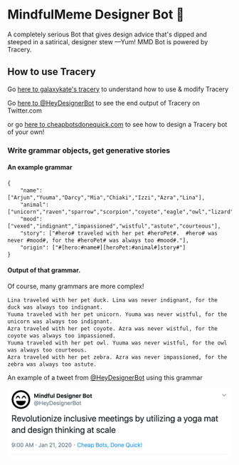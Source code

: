# MindfulMeme Designer Bot 🤖

A completely serious Bot that gives design advice that's dipped and steeped in a satirical, designer stew —Yum! MMD Bot is powered by Tracery. 

## How to use Tracery

Go [here to galaxykate's tracery](https://github.com/galaxykate/tracery) to understand how to use & modify Tracery

Go [here to @HeyDesignerBot](https://twitter.com/HeyDesignerBot) to see the end output of Tracery on Twitter.com

or go [here to cheapbotsdonequick.com](https://cheapbotsdonequick.com/source/DesignAdviceBot) to see how to design a Tracery bot of your own!

### Write grammar objects, get generative stories

#### An example grammar
```
{
	"name": ["Arjun","Yuuma","Darcy","Mia","Chiaki","Izzi","Azra","Lina"],
	"animal": ["unicorn","raven","sparrow","scorpion","coyote","eagle","owl","lizard","zebra","duck","kitten"],
	"mood": ["vexed","indignant","impassioned","wistful","astute","courteous"],
	"story": ["#hero# traveled with her pet #heroPet#.  #hero# was never #mood#, for the #heroPet# was always too #mood#."],
	"origin": ["#[hero:#name#][heroPet:#animal#]story#"]
}
```

#### Output of that grammar.
Of course, many grammars are more complex!
```
Lina traveled with her pet duck. Lina was never indignant, for the duck was always too indignant.
Yuuma traveled with her pet unicorn. Yuuma was never wistful, for the unicorn was always too indignant.
Azra traveled with her pet coyote. Azra was never wistful, for the coyote was always too impassioned.
Yuuma traveled with her pet owl. Yuuma was never wistful, for the owl was always too courteous.
Azra traveled with her pet zebra. Azra was never impassioned, for the zebra was always too astute.
```

An example of a tweet from [@HeyDesignerBot](https://twitter.com/HeyDesignerBot) using this grammar

![@HeyDesignerBot](https://github.com/nnekannagbo/nnekannagbo.github.io/blob/master/images/Mindful%20Designer%20Bot%20Tweet.png?raw=true)
